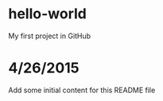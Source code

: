 # hello-world
My first project in GitHub

# 4/26/2015
Add some initial content for this README file
